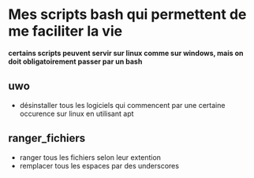# Mes scripts bash qui permettent de me faciliter la vie

**certains scripts peuvent servir sur linux comme sur windows, mais on doit obligatoirement passer par un bash**

## uwo

-    désinstaller tous les logiciels qui commencent par une certaine occurence sur linux en utilisant apt

## ranger_fichiers

-    ranger tous les fichiers selon leur extention
-    remplacer tous les espaces par des underscores
